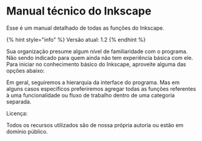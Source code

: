 # Manual técnico do Inkscape

Esse é um manual detalhado de todas as funções do Inkscape.

{% hint style="info" %}
Versão atual: 1.2
{% endhint %}

Sua organização presume algum nível de familiaridade com o programa. Não sendo indicado para quem ainda não tem experiência básica com ele. Para iniciar no conhecimento básico do Inkscape, aproveite alguma das opções abaixo:

Em geral, seguiremos a hierarquia da interface do programa. Mas em alguns casos específicos preferiremos agregar todas as funções referentes à uma funcionalidade ou fluxo de trabalho dentro de uma categoria separada.



Licença:

Todos os recursos utilizados são de nossa própria autoria ou estão em domínio público.
